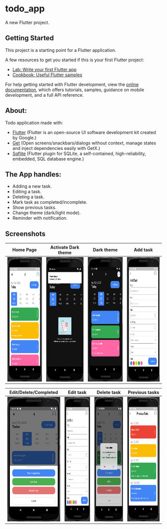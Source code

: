 # todo_app

A new Flutter project.

## Getting Started

This project is a starting point for a Flutter application.

A few resources to get you started if this is your first Flutter project:

- [Lab: Write your first Flutter app](https://docs.flutter.dev/get-started/codelab)
- [Cookbook: Useful Flutter samples](https://docs.flutter.dev/cookbook)

For help getting started with Flutter development, view the
[online documentation](https://docs.flutter.dev/), which offers tutorials,
samples, guidance on mobile development, and a full API reference.

## About: 
Todo application made with:
- [Flutter](https://flutter.dev/) (Flutter is an open-source UI software development kit created by Google.)
- [Get](https://pub.dev/packages/get) (Open screens/snackbars/dialogs without context, manage states and inject dependencies easily with GetX.)
- [Sqflite](https://pub.dev/packages/sqflite) (Flutter plugin for SQLite, a self-contained, high-reliability, embedded, SQL database engine.)

## The App handles: 
- Adding a new task.
- Editing a task.
- Deleting a task.
- Mark task as completed/incomplete.
- Show previous tasks.
- Change theme (dark/light mode).
- Reminder with notification.

## Screenshots

| Home Page | Activate Dark theme | Dark theme | Add task |
| ------------- | ------------- | ------------- | ------------- |
| <img src="screen-shots/home_page.png" width="200" height="400"> | <img src="screen-shots/Activate_dark_ theme.png" width="200" height="400"> | <img src="screen-shots/dark_theme.png" width="200" height="400"> | <img src="screen-shots/add_task.png" width="200" height="400"> |

| Edit/Delete/Completed | Edit task | Delete task | Previous tasks |
| ------------- | ------------- | ------------- | ------------- |
| <img src="screen-shots/edit_delete options.png" width="200" height="400"> | <img src="screen-shots/edit_task.png" width="200" height="400"> | <img src="screen-shots/delete_task.png" width="200" height="400"> | <img src="screen-shots/pervious_tasks.png" width="200" height="400"> |

